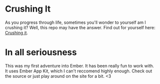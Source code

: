 # Crushing It

As you progress through life, sometimes you'll wonder to yourself am I crushing it?  Well, this repo may have the answer.  Find out for yourself here: [Crushing it](http://crushing-it.jonathan-jackson.net).

# In all seriousness

This was my first adventure into Ember.  It has been really fun to work with.  It uses Ember App Kit, which I can't reccomend highly enough.  Check out the source or just play around on the site for a bit.  <3


